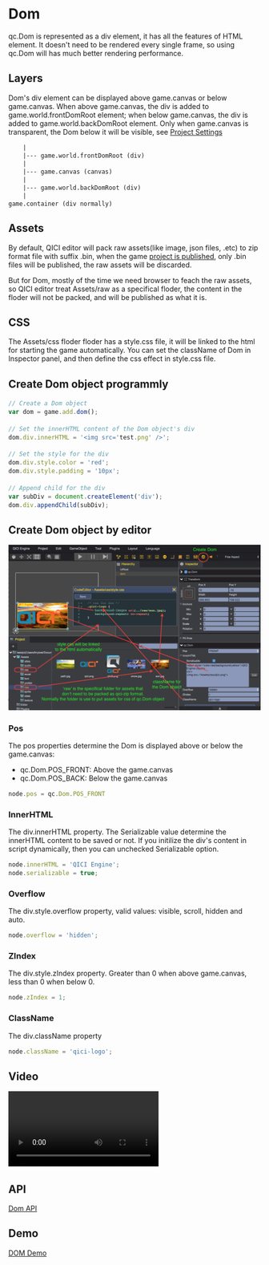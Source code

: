 # Dom
qc.Dom is represented as a div element, it has all the features of HTML element. It doesn't need to be rendered every single frame, so using qc.Dom will has much better rendering performance.

## Layers
Dom's div element can be displayed above game.canvas or below game.canvas. When above game.canvas, the div is added to game.world.frontDomRoot element; when below game.canvas, the div is added to game.world.backDomRoot element. Only when game.canvas is transparent, the Dom below it will be visible, see [Project Settings](../Settings/index.html)
````
	|
	|--- game.world.frontDomRoot (div)
	|
	|--- game.canvas (canvas)
	|
	|--- game.world.backDomRoot (div)
	|
game.container (div normally)
````

## Assets
By default, QICI editor will pack raw assets(like image, json files, .etc) to zip format file with suffix .bin, when the game [project is published](../Publish/index.html), only .bin files will be published, the raw assets will be discarded.

But for Dom, mostly of the time we need browser to feach the raw assets, so QICI editor treat Assets/raw as a specifical floder, the content in the floder will not be packed, and will be published as what it is.

## CSS
The Assets/css floder floder has a style.css file, it will be linked to the html for starting the game automatically. You can set the className of Dom in Inspector panel, and then define the css effect in style.css file.

## Create Dom object programmly
````javascript
// Create a Dom object
var dom = game.add.dom();

// Set the innerHTML content of the Dom object's div
dom.div.innerHTML = '<img src='test.png' />';

// Set the style for the div
dom.div.style.color = 'red';
dom.div.style.padding = '10px';

// Append child for the div
var subDiv = document.createElement('div');
dom.div.appendChild(subDiv);
````

## Create Dom object by editor
![Dom](images/dom.png)

### Pos
The pos properties determine the Dom is displayed above or below the game.canvas:
* qc.Dom.POS_FRONT: Above the game.canvas
* qc.Dom.POS_BACK: Below the game.canvas

````javascript
node.pos = qc.Dom.POS_FRONT
````

### InnerHTML
The div.innerHTML property. The Serializable value determine the innerHTML content to be saved or not. If you initilize the div's content in script dynamically, then you can unchecked Serializable option.
````javascript
node.innerHTML = 'QICI Engine';
node.serializable = true;
````

### Overflow
The div.style.overflow property, valid values: visible, scroll, hidden and auto.
````javascript
node.overflow = 'hidden';
````

### ZIndex
The div.style.zIndex property. Greater than 0 when above game.canvas, less than 0 when below 0.
````javascript
node.zIndex = 1;
````

### ClassName
The div.className property
````javascript
node.className = 'qici-logo';
````

## Video
<video controls="controls" src="../video/oper_dom.mp4"></video> 

## API
[Dom API](http://docs.qiciengine.com/api/gameobject/CDom.html)

## Demo
[DOM Demo](http://engine.qiciengine.com/demo/index.html#anchor_Dom)
